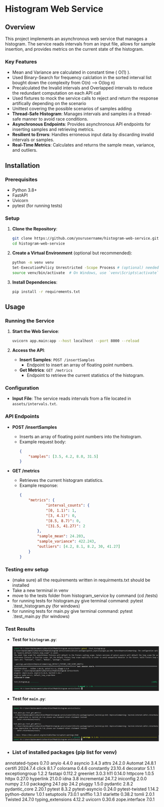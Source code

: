 # Histogram Web Service

## Overview

This project implements an asynchronous web service that manages a histogram. The service reads intervals from an input file, allows for sample insertion, and provides metrics on the current state of the histogram.

### Key Features

- Mean and Variance are calculated in constant time ( O(1) ).
- Used Binary-Search for frequency calclation in the sorted interval list bought down the complexity from O(n) --> O(log n)
- Precalculated the Invalid intervals and Overlapped intervals to reduce the redundant computation on each API call
- Used fixtures to mock the service calls to reject and return the response artifically depending on the scenario
- Unittest covering the possible scenarios of samples adding 
- **Thread-Safe Histogram**: Manages intervals and samples in a thread-safe manner to avoid race conditions.
- **Asynchronous Endpoints**: Provides asynchronous API endpoints for inserting samples and retrieving metrics.
- **Resilient to Errors**: Handles erroneous input data by discarding invalid intervals or samples.
- **Real-Time Metrics**: Calculates and returns the sample mean, variance, and outliers.
## Installation

### Prerequisites

- Python 3.8+
- FastAPI
- Uvicorn
- pytest (for running tests)

### Setup

1. **Clone the Repository**:
    ```bash
    git clone https://github.com/yourusername/histogram-web-service.git
    cd histogram-web-service
    ```

2. **Create a Virtual Environment** (optional but recommended):
    ```bash
    python -m venv venv
    Set-ExecutionPolicy Unrestricted -Scope Process # (optional) needed in my case (windows) to enable virtual env creation on your local machine
    source venv/bin/activate  # On Windows, use `venv\Scripts\activate`
    ```

3. **Install Dependencies**:
    ```bash
    pip install -r requirements.txt
    ```

## Usage

### Running the Service

1. **Start the Web Service**:
    ```bash
    uvicorn app.main:app --host localhost --port 8000 --reload
    ```

2. **Access the API**:

   - **Insert Samples**: `POST /insertSamples`
     - Endpoint to insert an array of floating point numbers.
   - **Get Metrics**: `GET /metrics`
     - Endpoint to retrieve the current statistics of the histogram.

### Configuration

- **Input File**: The service reads intervals from a file located in `assets/intervals.txt`.

### API Endpoints

- **POST /insertSamples**
  - Inserts an array of floating point numbers into the histogram.
  - Example request body:
    ```json
    {
        "samples": [3.5, 4.2, 8.0, 31.5]
    }
    ```

- **GET /metrics**
  - Retrieves the current histogram statistics.
  - Example response:
    ```json
    {
        "metrics": {
                "interval_counts": {
                "[0, 1.1)": 1,
                "[3, 4.1)": 0,
                "[8.5, 8.7)": 0,
                "[31.5, 41.27)": 2
            },
            "sample_mean": 24.203,
            "sample_variance": 422.243,
            "outliers": [4.2, 8.1, 8.2, 30, 41.27]
        }
    }
    ```

### Testing env setup
- (make sure) all the requirements written in requirments.txt should be installed
- Take a new terminal in venv
- move to the tests folder from histogram_service by command (cd /tests)
- for running tests for histogram.py give terminal command: pytest .\test_histogram.py (for windows)
- for running tests for main.py give terminal command: pytest .\test_main.py (for windows)

### Test Results

- **Test for `histogram.py`**:

    ![histogram.py](https://github.com/its-ud1/histogram-service/blob/master/images/ss2.png)

- **Test for `main.py`**:

    ![main.py](https://github.com/its-ud1/histogram-service/blob/master/images/ss1.png)


- ### List of installed packages (pip list for venv)
annotated-types   0.7.0
anyio             4.4.0
asyncio           3.4.3
attrs             24.2.0
Automat           24.8.1
certifi           2024.7.4
click             8.1.7
colorama          0.4.6
constantly        23.10.4
decorator         5.1.1
exceptiongroup    1.2.2
fastapi           0.112.2
greenlet          3.0.3
h11               0.14.0
httpcore          1.0.5
httpx             0.27.0
hyperlink         21.0.0
idna              3.8
incremental       24.7.2
iniconfig         2.0.0
numpy             2.1.0
packaging         24.1
pip               24.2
pluggy            1.5.0
pydantic          2.8.2
pydantic_core     2.20.1
pytest            8.3.2
pytest-asyncio    0.24.0
pytest-twisted    1.14.2
python-dotenv     1.0.1
setuptools        73.0.1
sniffio           1.3.1
starlette         0.38.2
tomli             2.0.1
Twisted           24.7.0
typing_extensions 4.12.2
uvicorn           0.30.6
zope.interface    7.0.1